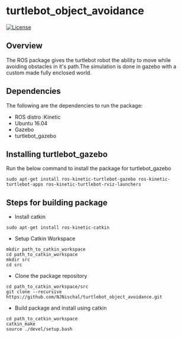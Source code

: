 # turtlebot_object_avoidance
[![License](https://img.shields.io/badge/License-BSD%203--Clause-blue.svg)](https://opensource.org/licenses/BSD-3-Clause)

## Overview
The ROS package gives the turtlebot robot the ability to move while avoiding obstacles in it's path.The simulation is done in gazebo with a custom made fully enclosed world.

## Dependencies

The following are the dependencies to run the package:

* ROS distro :Kinetic
* Ubuntu 16.04
* Gazebo
* turtlebot_gazebo

## Installing turtlebot_gazebo

Run the below command to install the package for turtlebot_gazebo

```
sudo apt-get install ros-kinetic-turtlebot-gazebo ros-kinetic-turtlebot-apps ros-kinetic-turtlebot-rviz-launchers
```

## Steps for building package

* Install catkin
```
sudo apt-get install ros-kinetic-catkin
```
* Setup Catkin Workspace
```
mkdir path_to_catkin_workspace
cd path_to_catkin_workspace
mkdir src
cd src
```
* Clone the package repository
```
cd path_to_catkin_workspace/src
git clone --recursive https://github.com/NJNischal/turtlebot_object_avoidance.git
```
* Build package and install using catkin
```
cd path_to_catkin_workspace
catkin_make
source ./devel/setup.bash
```


